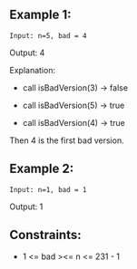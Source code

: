 ## Example 1:

<code>Input: n=5, bad = 4</code>

Output: 4

Explanation:

-  call isBadVersion(3) -> false

-  call isBadVersion(5) -> true

-  call isBadVersion(4) -> true

Then 4 is the first bad version.


## Example 2:

<code>Input: n=1, bad = 1</code>

Output: 1

## Constraints:
* 1 <= bad ><=  n <= 231 - 1



